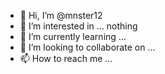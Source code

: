 - 👋 Hi, I’m @mnster12
- 👀 I’m interested in ... nothing 
- 🌱 I’m currently learning ...
- 💞️ I’m looking to collaborate on ...
- 📫 How to reach me ...

<!---
mnster12/mnster12 is a ✨ special ✨ repository because its `README.md` (this file) appears on your GitHub profile.
You can click the Preview link to take a look at your changes.
--->
